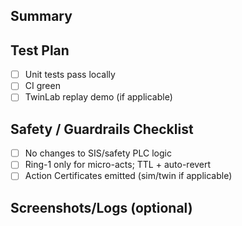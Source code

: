 ## Summary
<!-- What changed and why? -->

## Test Plan
- [ ] Unit tests pass locally
- [ ] CI green
- [ ] TwinLab replay demo (if applicable)

## Safety / Guardrails Checklist
- [ ] No changes to SIS/safety PLC logic
- [ ] Ring-1 only for micro-acts; TTL + auto-revert
- [ ] Action Certificates emitted (sim/twin if applicable)

## Screenshots/Logs (optional)
